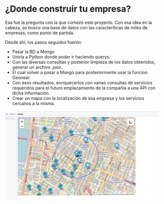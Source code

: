 # ¿Donde construir tu empresa? 
Esa fue la pregunta con la que comezó este proyecto. Con esa idea en la cabeza, se busco una base de datos con las caracteríticas de miles de empresas, como punto de partida.

Desde ahí, los pasos seguidos fuerón:
- Pasar la BD a Mongo
- Unirla a Python donde poder ir haciendo querys.
- Con las diversas consultas y posterior limpieza de los datos obtenidos, generar un archivo .json.
- El cual volver a pasar a Mongo para posteriormente usar la funcion Geonear.
- Con esos resultados, enriquecerlos con varias consultas de servicios requeridos para el futuro emplazamiento de la compañia
a una API con dicha información.
- Crear un mapa con la localización de esa empresa y los servicios cercanos a la misma. 

<img src="Mapa.png" />
